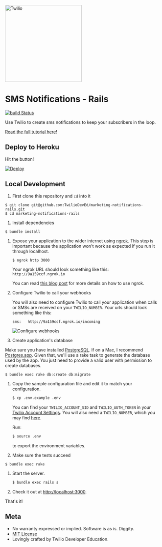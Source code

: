 <a href="https://www.twilio.com">
  <img src="https://static0.twilio.com/marketing/bundles/marketing/img/logos/wordmark-red.svg" alt="Twilio" width="250" />
</a>

# SMS Notifications - Rails

[![build Status](https://travis-ci.org/TwilioDevEd/marketing-notifications-rails.svg?branch=master)](https://travis-ci.org/TwilioDevEd/marketing-notifications-rails)

Use Twilio to create sms notifications to keep your subscribers in the loop.

[Read the full tutorial here](https://www.twilio.com/docs/tutorials/walkthrough/marketing-notifications/ruby/rails)!

## Deploy to Heroku

Hit the button!

[![Deploy](https://www.herokucdn.com/deploy/button.png)](https://heroku.com/deploy)

## Local Development


1. First clone this repository and `cd` into it

  ```
  $ git clone git@github.com:TwilioDevEd/marketing-notifications-rails.git
  $ cd marketing-notifications-rails
  ```

1. Install dependencies

  ```
  $ bundle install
  ```

1. Expose your application to the wider internet using [ngrok](http://ngrok.com). This step
   is important because the application won't work as expected if you run it through
   localhost.

   ```bash
   $ ngrok http 3000
   ```

   Your ngrok URL should look something like this: `http://9a159ccf.ngrok.io`

   You can read [this blog post](https://www.twilio.com/blog/2015/09/6-awesome-reasons-to-use-ngrok-when-testing-webhooks.html)
   for more details on how to use ngrok.

1. Configure Twilio to call your webhooks

   You will also need to configure Twilio to call your application when calls or SMSs are received on your `TWILIO_NUMBER`. Your urls should look something like this:

   ```
   sms:   http://9a159ccf.ngrok.io/incoming
   ```

   ![Configure webhooks](http://howtodocs.s3.amazonaws.com/twilio-number-config-all-med.gif)

1. Create application's database

Make sure you have installed [PostgreSQL](http://www.postgresql.org/). If on a Mac, I recommend [Postgres.app](http://postgresapp.com). Given that, we'll use a rake task to generate the database used by the app. You just need to provide a valid user with permission to create databases.

  ```
  $ bundle exec rake db:create db:migrate
  ```

1. Copy the sample configuration file and edit it to match your configuration.

   ```bash
   $ cp .env.example .env
   ```

   You can find your `TWILIO_ACCOUNT_SID` and `TWILIO_AUTH_TOKEN` in your
   [Twilio Account Settings](https://www.twilio.com/console/account/settings).
   You will also need a `TWILIO_NUMBER`, which you may find [here](https://www.twilio.com/console/phone-numbers/incoming).

   Run:
   ```bash
   $ source .env
   ```
   to export the environment variables.

1. Make sure the tests succeed

  ```
  $ bundle exec rake
  ```

1. Start the server.

   ```bash
   $ bundle exec rails s
   ```

1. Check it out at [http://localhost:3000](http://localhost:3000).

That's it!

## Meta

* No warranty expressed or implied. Software is as is. Diggity.
* [MIT License](http://www.opensource.org/licenses/mit-license.html)
* Lovingly crafted by Twilio Developer Education.